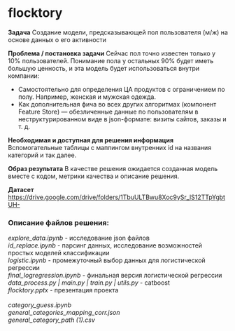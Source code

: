 # flocktory

**Задача**
Создание модели, предсказывающей пол пользователя (м/ж) на основе данных о его активности

**Проблема / постановка задачи**
Сейчас пол точно известен только у 10% пользователей. Понимание пола у остальных 90% будет иметь большую ценность, и эта модель будет использоваться внутри компании:
* Самостоятельно для определения ЦА продуктов с ограничением по полу. Например, женская и мужская одежда.
* Как дополнительная фича во всех других алгоритмах (компонент Feature Store) — обезличенные данные по пользователям в неструктурированном виде в json-формате: визиты сайтов, заказы и т. д.

**Необходимая и доступная для решения информация**
Вспомогательные таблицы с маппингом внутренних id на названия категорий и так далее.

**Образ результата**
В качестве решения ожидается созданная модель вместе с кодом, метрики качества и описание решения.

**Датасет**
https://drive.google.com/drive/folders/1TbuULTBwu8Xoc9ySr_lS12TTpYgbtUH-


### Описание файлов решения:
*explore_data.ipynb* - исследование json файлов<br>
*id_replace.ipynb* - парсинг данных, исследование возможностей простых моделей классификации<br>
*logistic.ipynb* - промежуточный выбор данных для логистической регрессии<br>
*final_logregression.ipynb* - финальная версия логистической регрессии<br>
*data_process.py | main.py | train.py | utils.py* - catboost<br>
*flocktory.pptx* - презентация проекта<br>
<br>
*category_guess.ipynb*<br>
*general_categories_mapping_corr.json*<br>
*general_category_path (1).csv*<br>


